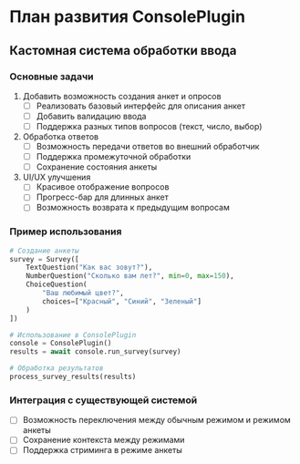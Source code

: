# План развития ConsolePlugin

## Кастомная система обработки ввода

### Основные задачи
1. Добавить возможность создания анкет и опросов
   - [ ] Реализовать базовый интерфейс для описания анкет
   - [ ] Добавить валидацию ввода
   - [ ] Поддержка разных типов вопросов (текст, число, выбор)

2. Обработка ответов
   - [ ] Возможность передачи ответов во внешний обработчик
   - [ ] Поддержка промежуточной обработки
   - [ ] Сохранение состояния анкеты

3. UI/UX улучшения
   - [ ] Красивое отображение вопросов
   - [ ] Прогресс-бар для длинных анкет
   - [ ] Возможность возврата к предыдущим вопросам

### Пример использования
```python
# Создание анкеты
survey = Survey([
    TextQuestion("Как вас зовут?"),
    NumberQuestion("Сколько вам лет?", min=0, max=150),
    ChoiceQuestion(
        "Ваш любимый цвет?",
        choices=["Красный", "Синий", "Зеленый"]
    )
])

# Использование в ConsolePlugin
console = ConsolePlugin()
results = await console.run_survey(survey)

# Обработка результатов
process_survey_results(results)
```

### Интеграция с существующей системой
- [ ] Возможность переключения между обычным режимом и режимом анкеты
- [ ] Сохранение контекста между режимами
- [ ] Поддержка стриминга в режиме анкеты